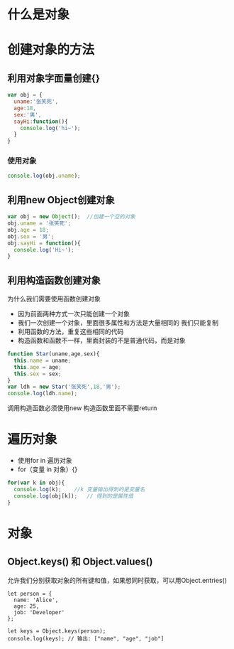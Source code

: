 # 什么是对象
# 创建对象的方法
## 利用对象字面量创建{}
```javascript
var obj = {
  uname:'张笑死',
  age:18,
  sex:'男',
  sayHi:function(){
    console.log('hi~');
  }
}
```
### 使用对象
```javascript
console.log(obj.uname);
```
## 利用new Object创建对象
```javascript
var obj = new Object();  //创建一个空的对象
obj.uname = '张笑死';
obj.age = 18;
obj.sex = '男';
obj.sayHi = function(){
  console.log('Hi~');
}
```
## 利用构造函数创建对象
为什么我们需要使用函数创建对象   

- 因为前面两种方式一次只能创建一个对象
- 我们一次创建一个对象，里面很多属性和方法是大量相同的  我们只能复制
- 利用函数的方法，重复这些相同的代码
- 构造函数和函数不一样，里面封装的不是普通代码，而是对象
```javascript
function Star(uname,age,sex){
  this.name = uname;
  this.age = age;
  this.sex = sex;
}
var ldh = new Star('张笑死',18,'男');
console.log(ldh.name);
```
调用构造函数必须使用new     构造函数里面不需要return
# 遍历对象

- 使用for in 遍历对象
- for（变量 in 对象）{}
```javascript
for(var k in obj){
  console.log(k);    //k 变量输出得到的是变量名
  console.log(obj[k]);   // 得到的是属性值
}
```

# 对象

## Object.keys() 和 Object.values()

允许我们分别获取对象的所有键和值，如果想同时获取，可以用Object.entries()

```
let person = {
  name: 'Alice',
  age: 25,
  job: 'Developer'
};

let keys = Object.keys(person);
console.log(keys); // 输出: ["name", "age", "job"]
```
